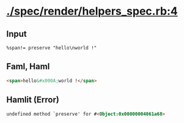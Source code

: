 # [./spec/render/helpers_spec.rb:4](../../../spec/render/helpers_spec.rb#L4)
## Input
```haml
%span!= preserve "hello\nworld !"
```

## Faml, Haml
```html
<span>hello&#x000A;world !</span>

```

## Hamlit (Error)
```html
undefined method `preserve' for #<Object:0x00000004061a68>
```

